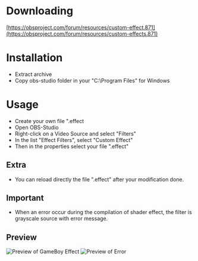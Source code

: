 # Downloading
[https://obsproject.com/forum/resources/custom-effect.871](https://obsproject.com/forum/resources/custom-effects.871)

# Installation
- Extract archive
- Copy obs-studio folder in your "C:\Program Files" for Windows

# Usage
- Create your own file ".effect
- Open OBS-Studio
- Right-click on a Video Source and select "Filters"
- In the list "Effect Filters", select "Custom Effect"
- Then in the properties select your file ".effect"

## Extra
- You can reload directly the file ".effect" after your modification done.

## Important
- When an error occur during the compilation of shader effect, the filter is grayscale source with error message. 

## Preview
![Preview of GameBoy Effect](https://obsproject.com/forum/attachments/preview-jpg.49183)
![Preview of Error](https://obsproject.com/forum/attachments/preview-error-jpg.49184)
